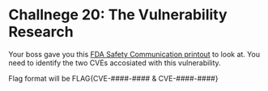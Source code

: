 # Challnege 20: The Vulnerability Research
Your boss gave you this [FDA Safety Communication printout](FDA_Safety_Communication.pdf) to look at. You need to identify the two CVEs accosiated with this vulnerability.

Flag format will be FLAG{CVE-####-#### & CVE-####-####}